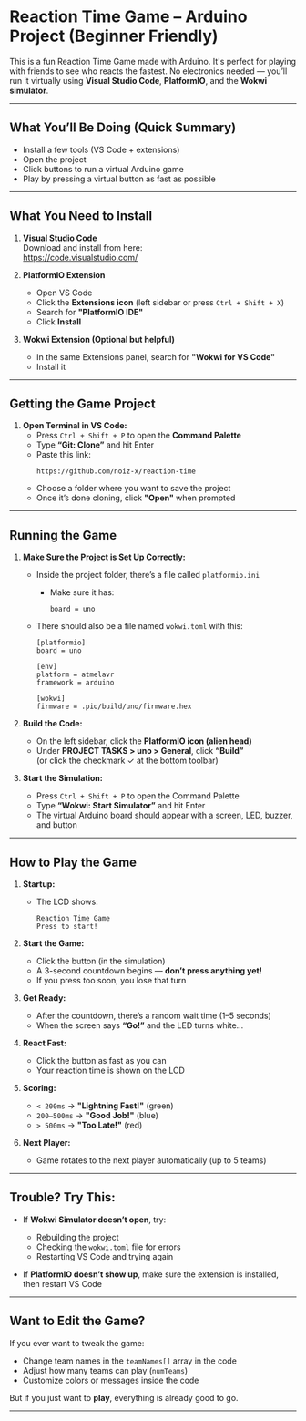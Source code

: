 # Reaction Time Game – Arduino Project (Beginner Friendly)

This is a fun Reaction Time Game made with Arduino. It's perfect for playing with friends to see who reacts the fastest. No electronics needed — you’ll run it virtually using **Visual Studio Code**, **PlatformIO**, and the **Wokwi simulator**.

---

## What You’ll Be Doing (Quick Summary)

- Install a few tools (VS Code + extensions)  
- Open the project  
- Click buttons to run a virtual Arduino game  
- Play by pressing a virtual button as fast as possible  

---

## What You Need to Install

1. **Visual Studio Code**  
   Download and install from here:  
   https://code.visualstudio.com/

2. **PlatformIO Extension**  
   - Open VS Code  
   - Click the **Extensions icon** (left sidebar or press `Ctrl + Shift + X`)  
   - Search for **"PlatformIO IDE"**  
   - Click **Install**

3. **Wokwi Extension (Optional but helpful)**  
   - In the same Extensions panel, search for **"Wokwi for VS Code"**  
   - Install it

---

## Getting the Game Project

1. **Open Terminal in VS Code:**  
   - Press `Ctrl + Shift + P` to open the **Command Palette**  
   - Type **“Git: Clone”** and hit Enter  
   - Paste this link:  
     ```
     https://github.com/noiz-x/reaction-time
     ```  
   - Choose a folder where you want to save the project  
   - Once it’s done cloning, click **"Open"** when prompted  

---

## Running the Game

1. **Make Sure the Project is Set Up Correctly:**  
   - Inside the project folder, there’s a file called `platformio.ini`  
     - Make sure it has:  
       ```
       board = uno
       ```

   - There should also be a file named `wokwi.toml` with this:  
     ```
     [platformio]
     board = uno

     [env]
     platform = atmelavr
     framework = arduino

     [wokwi]
     firmware = .pio/build/uno/firmware.hex
     ```

2. **Build the Code:**  
   - On the left sidebar, click the **PlatformIO icon (alien head)**  
   - Under **PROJECT TASKS > uno > General**, click **“Build”**  
     (or click the checkmark ✓ at the bottom toolbar)

3. **Start the Simulation:**  
   - Press `Ctrl + Shift + P` to open the Command Palette  
   - Type **“Wokwi: Start Simulator”** and hit Enter  
   - The virtual Arduino board should appear with a screen, LED, buzzer, and button

---

## How to Play the Game

1. **Startup:**  
   - The LCD shows:  
     ```
     Reaction Time Game
     Press to start!
     ```

2. **Start the Game:**  
   - Click the button (in the simulation)  
   - A 3-second countdown begins — **don’t press anything yet!**  
   - If you press too soon, you lose that turn

3. **Get Ready:**  
   - After the countdown, there’s a random wait time (1–5 seconds)  
   - When the screen says **“Go!”** and the LED turns white…

4. **React Fast:**  
   - Click the button as fast as you can  
   - Your reaction time is shown on the LCD

5. **Scoring:**  
   - `< 200ms` → **"Lightning Fast!"** (green)  
   - `200–500ms` → **"Good Job!"** (blue)  
   - `> 500ms` → **"Too Late!"** (red)

6. **Next Player:**  
   - Game rotates to the next player automatically (up to 5 teams)

---

## Trouble? Try This:

- If **Wokwi Simulator doesn’t open**, try:  
  - Rebuilding the project  
  - Checking the `wokwi.toml` file for errors  
  - Restarting VS Code and trying again

- If **PlatformIO doesn’t show up**, make sure the extension is installed, then restart VS Code

---

## Want to Edit the Game?

If you ever want to tweak the game:

- Change team names in the `teamNames[]` array in the code  
- Adjust how many teams can play (`numTeams`)  
- Customize colors or messages inside the code  

But if you just want to **play**, everything is already good to go.

---